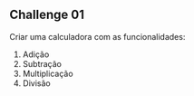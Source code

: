 Challenge 01
-------------

Criar uma calculadora com as funcionalidades:
1. Adição
2. Subtração
3. Multiplicação
4. Divisão